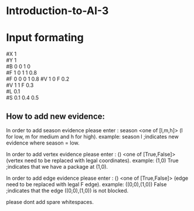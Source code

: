 # Introduction-to-AI-3
# Input formating

#X 1                
#Y 1                
#B 0 0 1 0           
#F 1 0 1 1 0.8      
#F 0 0 0 1 0.8
#V 1 0 F 0.2     
#V 1 1 F 0.3    
#L 0.1        
#S 0.1 0.4 0.5  

## How to add new evidence:
In order to add season evidence please enter : season <one of [l,m,h]> (l for low, m for medium and h for high).
example:
season l  ;indicates new evidence where season = low.

In order to add vertex evidence please enter : (<vertex>) <one of [True,False]> (vertex need to be replaced with legal coordinates).
example:
(1,0) True ;indicates that we have a package at (1,0).

In order to add edge evidence please enter : (<edge>) <one of [True,False]> (edge need to be replaced with legal F edge).
example:
((0,0),(1,0)) False ;indicates that the edge ((0,0),(1,0)) is not blocked.

please dont add spare whitespaces.
